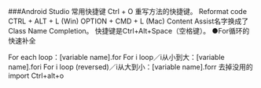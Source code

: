 
###Android Studio 常用快捷键
Ctrl + O 重写方法的快捷键。
Reformat code
 	CTRL + ALT + L (Win)
OPTION + CMD + L (Mac)
Content Assist名字换成了Class Name Completion。
快捷键是Ctrl+Alt+Space（空格键）。
●For循环的快速补全

For each loop：[variable name].for
For i loop／i从小到大：[variable name].fori
For i loop (reversed)／i从大到小：[variable name].forr
去掉没用的import Ctrl+alt+o
